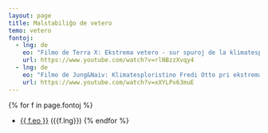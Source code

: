 ```yaml
---
layout: page
title: Malstabiliĝo de vetero
temo: vetero
fontoj:
  - lng: de
    eo: "Filmo de Terra X: Ekstrema vetero - sur spuroj de la klimatesplorado"
    url: https://www.youtube.com/watch?v=rlNBzzXvqy4
  - lng: de
    eo: "Filmo de Jung&Naiv: Klimatesploristino Fredi Otto pri ekstremaj vetereventoj"
    url: https://www.youtube.com/watch?v=xXYLPx63muE
---
```



{% for f in page.fontoj %}
- [{{ f.eo }}]({{f.url}}) ({{f.lng}})
{% endfor %}